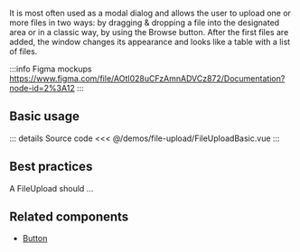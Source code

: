It is most often used as a modal dialog and allows the user to upload one or more files in two ways:  by dragging & dropping a file into the designated area or in a classic way, by using the Browse button. After the first files are added, the window changes its appearance and looks like a table with a list of files.

:::info Figma mockups
https://www.figma.com/file/AOtI028uCFzAmnADVCz872/Documentation?node-id=2%3A12
:::

## Basic usage

<FileUploadBasic />

::: details Source code
<<< @/demos/file-upload/FileUploadBasic.vue
:::

## Best practices

A FileUpload should ...

## Related components

- [Button](/components/button/button.doc)
